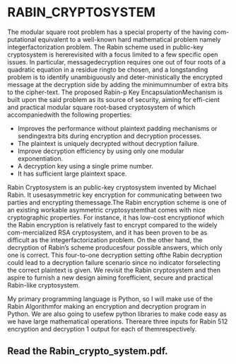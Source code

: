 # RABIN_CRYPTOSYSTEM

The  modular  square  root  problem  has  a  special  property  of  the  having  com-putational equivalent to a well-known hard mathematical problem namely integerfactorization problem.  The Rabin scheme used in public-key cryptosystem is hererevisited with a focus limited to a few specific open issues.  In particular, messagedecryption requires one out of four roots of a quadratic equation in a residue ringto be chosen, and a longstanding problem is to identify unambiguously and deter-ministically the encrypted message at the decryption side by adding the minimumnumber of extra bits to the cipher-text.  The proposed Rabin-p Key EncapsulationMechanism is built upon the said problem as its source of security, aiming for effi-cient and practical modular square root-based cryptosystem of which accompaniedwith the following properties:
* Improves  the  performance  without  plaintext  padding  mechanisms  or  sendingextra bits during encryption and decryption processes.
* The plaintext is uniquely decrypted without decryption failure.
* Improve decryption efficiency by using only one modular exponentiation.
* A decryption key using a single prime number.
* It has sufficient large plaintext space.

Rabin Cryptosystem is an public-key cryptosystem invented by Michael Rabin. It usesasymmetric key encryption for communicating between two parties and encrypting themessage.The Rabin encryption scheme is one of an existing workable asymmetric cryptosystemthat comes with nice cryptographic properties.  For instance, it has low-cost encryptionof which the Rabin encryption is relatively fast to encrypt compared to the widely com-mercialized RSA cryptosystem, and it has been proven to be as difficult as the integerfactorization problem.  On the other hand,  the decryption of Rabin’s scheme producesfour possible answers, which only one is correct.  This four-to-one decryption setting ofthe Rabin decryption could lead to a decryption failure scenario since no indicator forselecting the correct plaintext is given. We revisit the Rabin cryptosystem and then aspire to furnish a new design aiming forefficient, secure and practical Rabin-like cryptosystem.

My primary programming language is Python, so I will make use of the Rabin Algorithmfor making an encryption and decryption program in Python.  We are also going to usefew python libraries to make code easy as we have large mathematical operations.  Thereare  three  inputs  for  Rabin  512  encryption  and  decryption  1  output  for  each  of  themrespectively.

## Read the Rabin_crypto_system.pdf.
